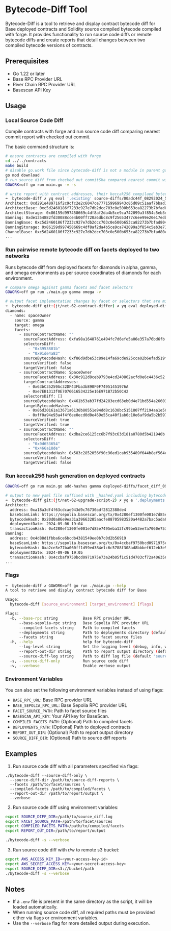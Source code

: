 # Bytecode-Diff Tool

Bytecode-Diff is a tool to retrieve and display contract bytecode diff for Base deployed contracts and Solidity source compiled bytecode compiled with forge. It provides functionality to run source code diffs or remote bytecode diffs and create reports that detail changes between two compiled bytecode versions of contracts.

## Prerequisites

- Go 1.22 or later
- Base RPC Provider URL
- River Chain RPC Provider URL
- Basescan API Key

## Usage

### Local Source Code Diff

Compile contracts with forge and run source code diff comparing nearest commit report with checked out commit.

The basic command structure is:

```bash
# ensure contracts are compiled with forge
cd ../../contracts
make build
# disable go.work file since bytecode-diff is not a module in parent go workspace
go mod download
# run source diff from checked out commitSha compared nearest commit with a source diff report in SOURCE_DIFF_DIR
GOWORK=off go run main.go -v -s

# write report with contract addresses, their keccak256 compilaed bytecode hash under two keys, existing and updated.
➜  bytecode-diff ✗ yq eval '.existing' source-diffs/00adc44f_08292024_5.yaml
Architect: 0xd291e489716f2c9cfc2e2c6047ce777159969943c85d09c51aaf7bbad10f7c13
ArchitectBase: 0xc5d2460186f7233c927e7db2dcc703c0e500b653ca82273b7bfad8045d85a470
ArchitectStorage: 0x86159d997458669c4df8af2da4b5ce9ca742099a3f854c5eb3e718e16a74e4da
Banning: 0xde1354882fd30088cce4b00ff720a6dbc8c9f25653477c6ee99e20e17edb6068
BanningBase: 0xc5d2460186f7233c927e7db2dcc703c0e500b653ca82273b7bfad8045d85a470
BanningStorage: 0x86159d997458669c4df8af2da4b5ce9ca742099a3f854c5eb3e718e16a74e4da
ChannelBase: 0xc5d2460186f7233c927e7db2dcc703c0e500b653ca82273b7bfad8045d85a470
...
```

### Run pairwise remote bytecode diff on facets deployed to two networks

Runs bytecode diff from deployed facets for diamonds in alpha, gamma, and omega environments as per source coordinates of diamonds for each environment.

```bash
# compare omega against gamma facets and facet selectors
GOWORK=off go run ./main.go gamma omega -v

# output facet implementation changes by facet or selectors that are missing from omega
➜  bytecode-diff git:(jt/net-62-contract-differ) ✗ yq eval deployed-diffs/facet_diff_090324_18.yaml
diamonds:
  - name: spaceOwner
    source: gamma
    target: omega
    facets:
      - sourceContractName: ""
        sourceFacetAddress: 0xfa98a1648761e494fc7d6efe5a06e357a76bd6fb
        selectorsDiff:
          - "0x3953801b"
          - "0x91de4a83"
        sourceBytecodeHash: 0xf86d9dbe53c89e14fa69cde925cca02b6efad519fe172f7b04d9515d7700a59b
        sourceVerified: false
        targetVerified: false
      - sourceContractName: SpaceOwner
        sourceFacetAddress: 0x30c912d8ceb9793e4cd240862acfd0e6c4436c52
        targetContractAddresses:
          - 0x63bC35259Ac32DF43Fba3b890F0F74951451976A
          - 0xe7EB1313f0E7076616534225e16E971B72b50C42
        selectorsDiff: []
        sourceBytecodeHash: 0x461b53ab37fd24283ecd63eb0d4e71bd554a266036c73caf6d2ac39c435e7732
        targetBytecodeHashes:
          - 0x86d20161a13671a6138b80551e94dd8c1638bc5151807ff2194aa1e50cdb3cac
          - 0xff0a94e93a4f4f6ee0ecd0d0e469e55ca40f1ab6c10e6af9da5b2b597f32b178
        sourceVerified: true
        targetVerified: true
      - sourceContractName: ""
        sourceFacetAddress: 0xdba2ce6125cc6b7f93c63d181a0780d5b421940b
        selectorsDiff:
          - "0x0d653654"
          - "0x466a18de"
        sourceBytecodeHash: 0x583c2852056f90c96ed1cab935489f644b8ef564e0a7f11564925d07cf3bc593
        sourceVerified: false
        targetVerified: false

```

### Run keccak256 hash generation on deployed contracts

```bash
GOWORK=off go run main.go add-hashes gamma deployed-diffs/facet_diff_090624_1.yaml

# output to new yaml file suffixed with _hashed.yaml including bytecodeHash for each contract in deployments section
➜  bytecode-diff git:(jt/net-62-upgrade-script-2) ✗ yq e '.deployments' deployed-diffs/facet_diff_090624_1_hashed.yaml
Architect:
  address: 0xa18a3df4f63cdcae943d9c76730adf2812388de4
  baseScanLink: https://sepolia.basescan.org/tx/0x4280ef1300fe001e7d85e7495eba13fc99be53ee7a7060e753d466f8bebf1622
  bytecodeHash: 0x20d0a86e9ea31a39663285aacfe88705983520a4482a7bac5ada891c9adfe090
  deploymentDate: 2024-09-06 19:04
  transactionHash: 0x4280ef1300fe001e7d85e7495eba13fc99be53ee7a7060e753d466f8bebf1622
Banning:
  address: 0x4d88d1fbba6ce6bcdb4381549ee0b7c0d2b56919
  baseScanLink: https://sepolia.basescan.org/tx/0x4ccbaf9750bcd0971975e73a24b05f1c51d4703cf72a406356c79eb54de9c33c
  bytecodeHash: 0xa2ce3e77ba060ff1d59ed384e1c6c5788f308ad8bbbef612eb3e5de4e1d79de8
  deploymentDate: 2024-09-06 19:05
  transactionHash: 0x4ccbaf9750bcd0971975e73a24b05f1c51d4703cf72a406356c79eb54de9c33c
...
```

### Flags

```bash
➜  bytecode-diff ✗ GOWORK=off go run ./main.go --help
A tool to retrieve and display contract bytecode diff for Base

Usage:
  bytecode-diff [source_environment] [target_environment] [flags]

Flags:
  -b, --base-rpc string           Base RPC provider URL
      --base-sepolia-rpc string   Base Sepolia RPC provider URL
      --compiled-facets string    Path to compiled facets
      --deployments string        Path to deployments directory (default "../../contracts/deployments")
      --facets string             Path to facet source files
  -h, --help                      help for bytecode-diff
      --log-level string          Set the logging level (debug, info, warn, error) (default "info")
      --report-out-dir string     Path to report output directory (default "deployed-diffs")
      --source-diff-log string    Path to diff log file (default "source-diffs")
  -s, --source-diff-only          Run source code diff
  -v, --verbose                   Enable verbose output
```

### Environment Variables

You can also set the following environment variables instead of using flags:

- `BASE_RPC_URL`: Base RPC provider URL
- `BASE_SEPOLIA_RPC_URL`: Base Sepolia RPC provider URL
- `FACET_SOURCE_PATH`: Path to facet source files
- `BASESCAN_API_KEY`: Your API key for BaseScan.
- `COMPILED_FACETS_PATH`: (Optional) Path to compiled facets
- `DEPLOYMENTS_PATH`: (Optional) Path to deployed contracts
- `REPORT_OUT_DIR`: (Optional) Path to report output directory
- `SOURCE_DIFF_DIR`: (Optional) Path to source diff reports

## Examples

1. Run source code diff with all parameters specified via flags:

```
./bytecode-diff --source-diff-only \
  --source-diff-dir /path/to/source-diff-reports \
  --facets /path/to/facet/sources \
  --compiled-facets /path/to/compiled/facets \
  --report-out-dir /path/to/report/output \
  --verbose
```

2. Run source code diff using environment variables:

```bash
export SOURCE_DIFF_DIR=/path/to/source_diff.log
export FACET_SOURCE_PATH=/path/to/facet/sources
export COMPILED_FACETS_PATH=/path/to/compiled/facets
export REPORT_OUT_DIR=/path/to/report/output

./bytecode-diff -s --verbose
```

3. Run source code diff with r/w to remote s3 bucket:

```bash
export AWS_ACCESS_KEY_ID=<your-access-key-id>
export AWS_SECRET_ACCESS_KEY=<your-secret-access-key>
export SOURCE_DIFF_DIR=s3://bucket/path
./bytecode-diff -s --verbose
```

## Notes

- If a `.env` file is present in the same directory as the script, it will be loaded automatically.
- When running source code diff, all required paths must be provided either via flags or environment variables.
- Use the `--verbose` flag for more detailed output during execution.
